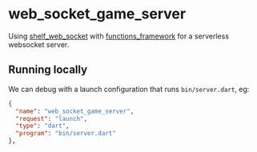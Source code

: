 # web_socket_game_server

Using [shelf_web_socket](https://pub.dev/packages/shelf_web_socket) with [functions_framework](https://pub.dev/packages/functions_framework) for a serverless websocket server.

## Running locally

We can debug with a launch configuration that runs `bin/server.dart`, eg:

```json
{
  "name": "web_socket_game_server",
  "request": "launch",
  "type": "dart",
  "program": "bin/server.dart"
},
```

